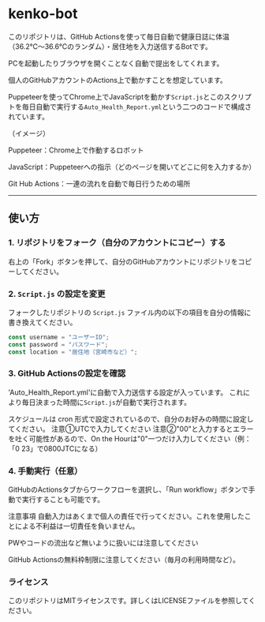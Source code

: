 # kenko-bot

このリポジトリは、GitHub Actionsを使って毎日自動で健康日誌に体温（36.2℃～36.6℃のランダム）・居住地を入力送信するBotです。

PCを起動したりブラウザを開くことなく自動で提出をしてくれます。

個人のGitHubアカウントのActions上で動かすことを想定しています。

Puppeteerを使ってChrome上でJavaScriptを動かす`Script.js`とこのスクリプトを毎日自動で実行する`Auto_Health_Report.yml`という二つのコードで構成されています。

（イメージ）

Puppeteer：Chrome上で作動するロボット

JavaScript：Puppeteerへの指示（どのページを開いてどこに何を入力するか）

Git Hub Actions：一連の流れを自動で毎日行うための場所

---

## 使い方

### 1. リポジトリをフォーク（自分のアカウントにコピー）する

右上の「Fork」ボタンを押して、自分のGitHubアカウントにリポジトリをコピーしてください。

### 2. `Script.js` の設定を変更

フォークしたリポジトリの `Script.js` ファイル内の以下の項目を自分の情報に書き換えてください。

```js
const username = "ユーザーID";
const password = "パスワード";
const location = "居住地（宮崎市など）";
```

### 3. GitHub Actionsの設定を確認
'Auto_Health_Report.yml'に自動で入力送信する設定が入っています。
これにより毎日決まった時間に`Script.js`が自動で実行されます。

スケジュールは cron 形式で設定されているので、自分のお好みの時間に設定してください。
注意①UTCで入力してください
注意②"00"と入力するとエラーを吐く可能性があるので、On the Hourは"0"一つだけ入力してください（例：「0 23」で0800JTCになる）

### 4. 手動実行（任意）
GitHubのActionsタブからワークフローを選択し、「Run workflow」ボタンで手動で実行することも可能です。

注意事項
自動入力はあくまで個人の責任で行ってください。これを使用したことによる不利益は一切責任を負いません。

PWやコードの流出など無いように扱いには注意してください

GitHub Actionsの無料枠制限に注意してください（毎月の利用時間など）。

### ライセンス
このリポジトリはMITライセンスです。詳しくはLICENSEファイルを参照してください。
